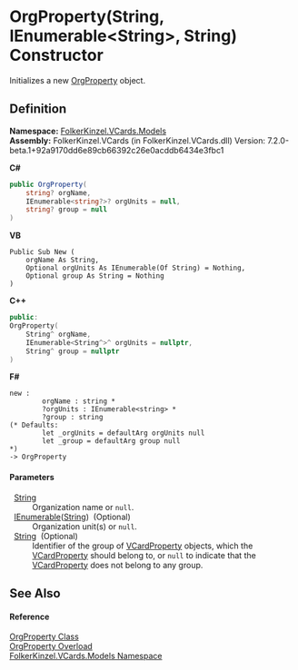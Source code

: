 # OrgProperty(String, IEnumerable&lt;String&gt;, String) Constructor


Initializes a new <a href="6e243ff8-52f0-fcde-2459-7c51fa54e2e8.md">OrgProperty</a> object.



## Definition
**Namespace:** <a href="10623553-9342-5b8f-9df4-6e7d1075f3df.md">FolkerKinzel.VCards.Models</a>  
**Assembly:** FolkerKinzel.VCards (in FolkerKinzel.VCards.dll) Version: 7.2.0-beta.1+92a9170dd6e89cb66392c26e0acddb6434e3fbc1

**C#**
``` C#
public OrgProperty(
	string? orgName,
	IEnumerable<string?>? orgUnits = null,
	string? group = null
)
```
**VB**
``` VB
Public Sub New ( 
	orgName As String,
	Optional orgUnits As IEnumerable(Of String) = Nothing,
	Optional group As String = Nothing
)
```
**C++**
``` C++
public:
OrgProperty(
	String^ orgName, 
	IEnumerable<String^>^ orgUnits = nullptr, 
	String^ group = nullptr
)
```
**F#**
``` F#
new : 
        orgName : string * 
        ?orgUnits : IEnumerable<string> * 
        ?group : string 
(* Defaults:
        let _orgUnits = defaultArg orgUnits null
        let _group = defaultArg group null
*)
-> OrgProperty
```



#### Parameters
<dl><dt>  <a href="https://learn.microsoft.com/dotnet/api/system.string" target="_blank" rel="noopener noreferrer">String</a></dt><dd>Organization name or <code>null</code>.</dd><dt>  <a href="https://learn.microsoft.com/dotnet/api/system.collections.generic.ienumerable-1" target="_blank" rel="noopener noreferrer">IEnumerable</a>(<a href="https://learn.microsoft.com/dotnet/api/system.string" target="_blank" rel="noopener noreferrer">String</a>)  (Optional)</dt><dd>Organization unit(s) or <code>null</code>.</dd><dt>  <a href="https://learn.microsoft.com/dotnet/api/system.string" target="_blank" rel="noopener noreferrer">String</a>  (Optional)</dt><dd>Identifier of the group of <a href="e1395eb9-792c-c4d8-ee22-97939a91c58e.md">VCardProperty</a> objects, which the <a href="e1395eb9-792c-c4d8-ee22-97939a91c58e.md">VCardProperty</a> should belong to, or <code>null</code> to indicate that the <a href="e1395eb9-792c-c4d8-ee22-97939a91c58e.md">VCardProperty</a> does not belong to any group.</dd></dl>

## See Also


#### Reference
<a href="6e243ff8-52f0-fcde-2459-7c51fa54e2e8.md">OrgProperty Class</a>  
<a href="b8e75272-8fe9-0518-612a-01def1ac5abf.md">OrgProperty Overload</a>  
<a href="10623553-9342-5b8f-9df4-6e7d1075f3df.md">FolkerKinzel.VCards.Models Namespace</a>  
